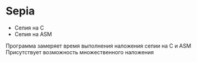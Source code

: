 # Sepia

- Сепия на C
- Сепия на ASM

Программа замеряет время выполнения наложения сепии на С и ASM
Присутствует возможность множественного наложения
